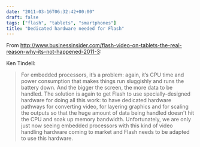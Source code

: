 ```yaml
---
date: "2011-03-16T06:32:42+00:00"
draft: false
tags: ["flash", "tablets", "smartphones"]
title: "Dedicated hardware needed for Flash"
---
```

From http://www.businessinsider.com/flash-video-on-tablets-the-real-reason-why-its-not-happened-2011-3:

Ken Tindell:

>For embedded processors, it’s a problem: again, it’s CPU time and power consumption that makes things run sluggishly and runs the battery down. And the bigger the screen, the more data to be handled. The solution is again to get Flash to use specially-designed hardware for doing all this work: to have dedicated hardware pathways for converting video, for layering graphics and for scaling the outputs so that the huge amount of data being handled doesn't hit the CPU and soak up memory bandwidth. Unfortunately, we are only just now seeing embedded processors with this kind of video handling hardware coming to market and Flash needs to be adapted to use this hardware.

